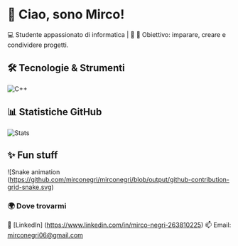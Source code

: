 # 👋 Ciao, sono Mirco!  

💻 Studente appassionato di informatica | 🚀 
🎯 Obiettivo: imparare, creare e condividere progetti.  

## 🛠️ Tecnologie & Strumenti

![C++](https://img.shields.io/badge/C++-00599C?style=for-the-badge&logo=cplusplus&logoColor=white)

## 📊 Statistiche GitHub
![Stats](https://github-readme-stats.vercel.app/api?username=mirconegri&show_icons=true&theme=radical)

## ✨ Fun stuff
![Snake animation
(https://github.com/mirconegri/mirconegri/blob/output/github-contribution-grid-snake.svg)

### 🌍 Dove trovarmi
🔗 [LinkedIn]
(https://www.linkedin.com/in/mirco-negri-263810225)
📫 Email: mirconegri06@gmail.com
